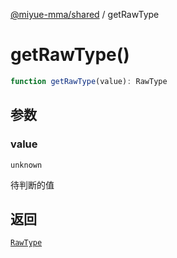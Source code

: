[@miyue-mma/shared](../index.md) / getRawType

# getRawType()

```ts
function getRawType(value): RawType
```

## 参数

### value

`unknown`

待判断的值

## 返回

[`RawType`](../type-aliases/RawType.md)
